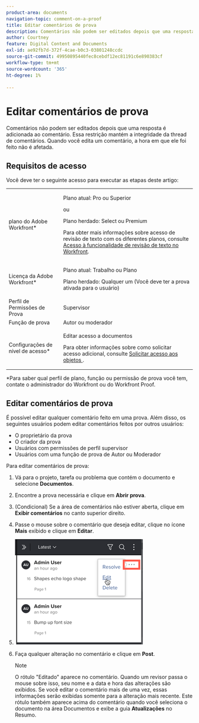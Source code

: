 ```yaml
---
product-area: documents
navigation-topic: comment-on-a-proof
title: Editar comentários de prova
description: Comentários não podem ser editados depois que uma resposta é adicionada ao comentário. Essa restrição mantém a integridade da thread de comentários. Quando você edita um comentário, a hora em que ele foi feito não é afetada.
author: Courtney
feature: Digital Content and Documents
exl-id: ae92fb7d-372f-4cae-b0c3-03801248ccdc
source-git-commit: 49950895440fec8cebdf12ec81191c6e890383cf
workflow-type: tm+mt
source-wordcount: '365'
ht-degree: 1%

---
```


# Editar comentários de prova

Comentários não podem ser editados depois que uma resposta é adicionada ao comentário. Essa restrição mantém a integridade da thread de comentários. Quando você edita um comentário, a hora em que ele foi feito não é afetada.

## Requisitos de acesso

Você deve ter o seguinte acesso para executar as etapas deste artigo:

<table style="table-layout:auto"> 
 <col> 
 <col> 
 <tbody> 
  <tr> 
   <td role="rowheader">plano do Adobe Workfront*</td> 
   <td> <p>Plano atual: Pro ou Superior</p> <p>ou</p> <p>Plano herdado: Select ou Premium</p> <p>Para obter mais informações sobre acesso de revisão de texto com os diferentes planos, consulte <a href="/help/quicksilver/administration-and-setup/manage-workfront/configure-proofing/access-to-proofing-functionality.md" class="MCXref xref">Acesso à funcionalidade de revisão de texto no Workfront</a>.</p> </td> 
  </tr> 
  <tr> 
   <td role="rowheader">Licença da Adobe Workfront*</td> 
   <td> <p>Plano atual: Trabalho ou Plano</p> <p>Plano herdado: Qualquer um (Você deve ter a prova ativada para o usuário)</p> </td> 
  </tr> 
  <tr> 
   <td role="rowheader">Perfil de Permissões de Prova </td> 
   <td>Supervisor</td> 
  </tr> 
  <tr> 
   <td role="rowheader">Função de prova</td> 
   <td>Autor ou moderador</td> 
  </tr> 
  <tr> 
   <td role="rowheader">Configurações de nível de acesso*</td> 
   <td> <p>Editar acesso a documentos</p> <p>Para obter informações sobre como solicitar acesso adicional, consulte <a href="../../../../workfront-basics/grant-and-request-access-to-objects/request-access.md" class="MCXref xref">Solicitar acesso aos objetos </a>.</p> </td> 
  </tr> 
 </tbody> 
</table>

&#42;Para saber qual perfil de plano, função ou permissão de prova você tem, contate o administrador do Workfront ou do Workfront Proof.

## Editar comentários de prova

É possível editar qualquer comentário feito em uma prova. Além disso, os seguintes usuários podem editar comentários feitos por outros usuários:

* O proprietário da prova
* O criador da prova
* Usuários com permissões de perfil supervisor
* Usuários com uma função de prova de Autor ou Moderador

Para editar comentários de prova:

1. Vá para o projeto, tarefa ou problema que contém o documento e selecione **Documentos**.
1. Encontre a prova necessária e clique em **Abrir prova**.

1. (Condicional) Se a área de comentários não estiver aberta, clique em **Exibir comentários** no canto superior direito.
1. Passe o mouse sobre o comentário que deseja editar, clique no ícone **Mais** exibido e clique em **Editar**.

1. ![Editar_um_comentário-Mais_ícone.png](assets/edit-a-comment-more-icon.png)

1. Faça qualquer alteração no comentário e clique em **Post**.

   >[!NOTE]
   >
   >O rótulo &quot;Editado&quot; aparece no comentário. Quando um revisor passa o mouse sobre isso, seu nome e a data e hora das alterações são exibidos. Se você editar o comentário mais de uma vez, essas informações serão exibidas somente para a alteração mais recente. Este rótulo também aparece acima do comentário quando você seleciona o documento na área Documentos e exibe a guia **Atualizações** no Resumo.
